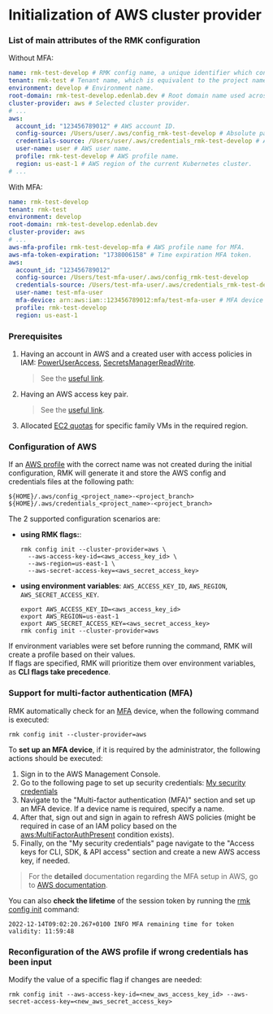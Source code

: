 # Initialization of AWS cluster provider

### List of main attributes of the RMK configuration

Without MFA:

```yaml
name: rmk-test-develop # RMK config name, a unique identifier which consists of the project (tenant) name and the abbreviated name of the Git branch.
tenant: rmk-test # Tenant name, which is equivalent to the project name.
environment: develop # Environment name.
root-domain: rmk-test-develop.edenlab.dev # Root domain name used across the cluster.
cluster-provider: aws # Selected cluster provider.
# ...
aws:
  account_id: "123456789012" # AWS account ID.
  config-source: /Users/user/.aws/config_rmk-test-develop # Absolute path to the AWS profile config.
  credentials-source: /Users/user/.aws/credentials_rmk-test-develop # Absolute path to the AWS profile credentials.
  user-name: user # AWS user name.
  profile: rmk-test-develop # AWS profile name.
  region: us-east-1 # AWS region of the current Kubernetes cluster.    
# ...
```

With MFA:

```yaml
name: rmk-test-develop
tenant: rmk-test
environment: develop
root-domain: rmk-test-develop.edenlab.dev
cluster-provider: aws
# ...
aws-mfa-profile: rmk-test-develop-mfa # AWS profile name for MFA.
aws-mfa-token-expiration: "1738006158" # Time expiration MFA token.
aws:
  account_id: "123456789012"
  config-source: /Users/test-mfa-user/.aws/config_rmk-test-develop
  credentials-source: /Users/test-mfa-user/.aws/credentials_rmk-test-develop
  user-name: test-mfa-user
  mfa-device: arn:aws:iam::123456789012:mfa/test-mfa-user # MFA device AWS ARN.
  profile: rmk-test-develop
  region: us-east-1
```

### Prerequisites

1. Having an account in AWS and a created user with access policies in IAM:
   [PowerUserAccess](https://docs.aws.amazon.com/aws-managed-policy/latest/reference/PowerUserAccess.html),
   [SecretsManagerReadWrite](https://docs.aws.amazon.com/aws-managed-policy/latest/reference/SecretsManagerReadWrite.html).
   > See the [useful link](https://docs.aws.amazon.com/IAM/latest/UserGuide/id_users_create.html).

2. Having an AWS access key pair.
   > See the [useful link](https://docs.aws.amazon.com/IAM/latest/UserGuide/access-key-self-managed.html).

3. Allocated [EC2 quotas](https://docs.aws.amazon.com/AWSEC2/latest/UserGuide/ec2-resource-limits.html) for specific
   family VMs in the required region.

### Configuration of AWS

If an [AWS profile](https://docs.aws.amazon.com/cli/v1/userguide/cli-configure-files.html) with the correct name was
not created during the initial configuration, RMK will generate it and store the AWS config and credentials files at the
following path:

```shell
${HOME}/.aws/config_<project_name>-<project_branch>
${HOME}/.aws/credentials_<project_name>-<project_branch>
```

The 2 supported configuration scenarios are:

* **using RMK flags:**:
  ```shell
  rmk config init --cluster-provider=aws \
    --aws-access-key-id=<aws_access_key_id> \
    --aws-region=us-east-1 \
    --aws-secret-access-key=<aws_secret_access_key>
  ```

* **using environment variables**: `AWS_ACCESS_KEY_ID`, `AWS_REGION`, `AWS_SECRET_ACCESS_KEY`.
  ```shell
  export AWS_ACCESS_KEY_ID=<aws_access_key_id>
  export AWS_REGION=us-east-1
  export AWS_SECRET_ACCESS_KEY=<aws_secret_access_key>
  rmk config init --cluster-provider=aws
  ```

If environment variables were set before running the command, RMK will create a profile based on their values.  
If flags are specified, RMK will prioritize them over environment variables, as **CLI flags take precedence**.

### Support for multi-factor authentication (MFA)

RMK automatically check for an [MFA](https://aws.amazon.com/iam/features/mfa/) device, when the following command
is executed:

```shell
rmk config init --cluster-provider=aws
```

To **set up an MFA device**, if it is required by the administrator, the following actions should be executed:

1. Sign in to the AWS Management Console.
2. Go to the following page to set up security
   credentials: [My security credentials](https://console.aws.amazon.com/iam/home#/security_credentials)
3. Navigate to the "Multi-factor authentication (MFA)" section and set up an MFA device.
   If a device name is required, specify a name.
4. After that, sign out and sign in again to refresh AWS policies
   (might be required in case of an IAM policy based on the
   [aws:MultiFactorAuthPresent](https://docs.aws.amazon.com/IAM/latest/UserGuide/id_credentials_mfa_configure-api-require.html)
   condition exists).
5. Finally, on the "My security credentials" page navigate to the "Access keys for CLI, SDK, & API access" section
   and create a new AWS access key, if needed.

> For the **detailed** documentation regarding the MFA setup in AWS, go to
> [AWS documentation](https://docs.aws.amazon.com/IAM/latest/UserGuide/id_credentials_mfa_enable_virtual.html#enable-virt-mfa-for-own-iam-user).

You can also **check the lifetime** of the session token by running the [rmk config init](../../commands.md#init-i)
command:

```
2022-12-14T09:02:20.267+0100 INFO MFA remaining time for token validity: 11:59:48
```

### Reconfiguration of the AWS profile if wrong credentials has been input

Modify the value of a specific flag if changes are needed:

```shell
rmk config init --aws-access-key-id=<new_aws_access_key_id> --aws-secret-access-key=<new_aws_secret_access_key>
```
